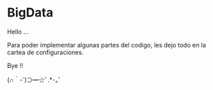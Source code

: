 # BigData

Hello ...

Para poder implementar algunas partes del codigo, les dejo todo en la cartea de configuraciones.

Bye !!

(∩｀-´)⊃━☆ﾟ.*･｡ﾟ
